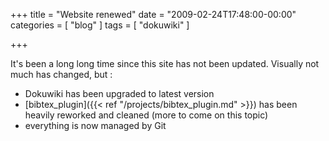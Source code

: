 +++
title = "Website renewed"
date = "2009-02-24T17:48:00-00:00"
categories = [ "blog" ]
tags = [ "dokuwiki" ]

+++


It's been a long long time since this site has not been updated. Visually not
much has changed, but :

* Dokuwiki has been upgraded to latest version
* [bibtex_plugin]({{< ref "/projects/bibtex_plugin.md" >}}) has been heavily
  reworked and cleaned (more to come on this topic)
* everything is now managed by Git
